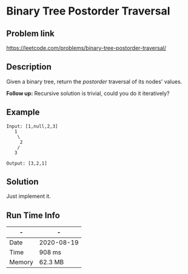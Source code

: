 #  Binary Tree Postorder Traversal

## Problem link
https://leetcode.com/problems/binary-tree-postorder-traversal/

## Description
Given a binary tree, return the *postorder* traversal of its nodes' values.

**Follow up:** Recursive solution is trivial, could you do it iteratively?

## Example

```
Input: [1,null,2,3]
   1
    \
     2
    /
   3

Output: [3,2,1]
```





## Solution

Just implement it.

## Run Time Info

\- | \-
------------ | -------------
Date | 2020-08-19
Time | 908 ms
Memory | 62.3 MB

